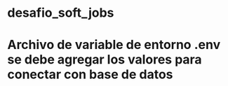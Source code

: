 # desafio_soft_jobs
# Archivo de variable de entorno .env se debe agregar los valores para conectar con base de datos